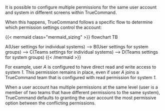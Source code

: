 &NewLine;


It is possible to configure multiple permissions for the same user account and system in different screens within TrueCommand.

When this happens, TrueCommand follows a specific flow to determine which permission settings control the account:

{{< mermaid class="mermaid_sizing" >}}
flowchart TB

A(User settings for individual systems) --> B(User settings for system groups) --> C(Teams settings for individual systems) --> D(Teams settings for system groups)
{{< /mermaid >}}


For example, user *A* is configured to have direct read and write access to system *1*.
This permission remains in place, even if user *A* joins a TrueCommand team that is configured with read permission for system *1*.

When a user account has multiple permissions at the same level (user is a member of two teams that have different permissions to the same system), TrueCommand defaults to granting the user account the most permissive option between the conflicting permissions.
